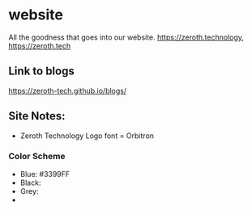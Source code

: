 # website
All the goodness that goes into our website.  https://zeroth.technology, https://zeroth.tech

## Link to blogs
https://zeroth-tech.github.io/blogs/

## Site Notes:
- Zeroth Technology Logo font = Orbitron

### Color Scheme
- Blue: #3399FF
- Black:
- Grey:
- 
